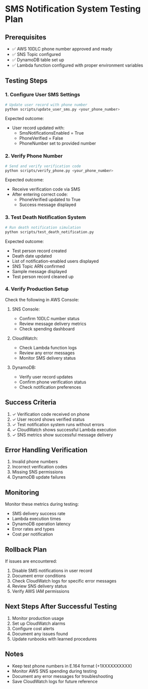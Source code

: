 # SMS Notification System Testing Plan

## Prerequisites
- ✅ AWS 10DLC phone number approved and ready
- ✅ SNS Topic configured
- ✅ DynamoDB table set up
- ✅ Lambda function configured with proper environment variables

## Testing Steps

### 1. Configure User SMS Settings
```bash
# Update user record with phone number
python scripts/update_user_sms.py <your_phone_number>
```
Expected outcome:
- User record updated with:
  - SmsNotificationsEnabled = True
  - PhoneVerified = False
  - PhoneNumber set to provided number

### 2. Verify Phone Number
```bash
# Send and verify verification code
python scripts/verify_phone.py <your_phone_number>
```
Expected outcome:
- Receive verification code via SMS
- After entering correct code:
  - PhoneVerified updated to True
  - Success message displayed

### 3. Test Death Notification System
```bash
# Run death notification simulation
python scripts/test_death_notification.py
```
Expected outcome:
- Test person record created
- Death date updated
- List of notification-enabled users displayed
- SNS Topic ARN confirmed
- Sample message displayed
- Test person record cleaned up

### 4. Verify Production Setup
Check the following in AWS Console:
1. SNS Console:
   - Confirm 10DLC number status
   - Review message delivery metrics
   - Check spending dashboard

2. CloudWatch:
   - Check Lambda function logs
   - Review any error messages
   - Monitor SMS delivery status

3. DynamoDB:
   - Verify user record updates
   - Confirm phone verification status
   - Check notification preferences

## Success Criteria
1. ✓ Verification code received on phone
2. ✓ User record shows verified status
3. ✓ Test notification system runs without errors
4. ✓ CloudWatch shows successful Lambda execution
5. ✓ SNS metrics show successful message delivery

## Error Handling Verification
1. Invalid phone numbers
2. Incorrect verification codes
3. Missing SNS permissions
4. DynamoDB update failures

## Monitoring
Monitor these metrics during testing:
- SMS delivery success rate
- Lambda execution times
- DynamoDB operation latency
- Error rates and types
- Cost per notification

## Rollback Plan
If issues are encountered:
1. Disable SMS notifications in user record
2. Document error conditions
3. Check CloudWatch logs for specific error messages
4. Review SNS delivery status
5. Verify AWS IAM permissions

## Next Steps After Successful Testing
1. Monitor production usage
2. Set up CloudWatch alarms
3. Configure cost alerts
4. Document any issues found
5. Update runbooks with learned procedures

## Notes
- Keep test phone numbers in E.164 format (+1XXXXXXXXXX)
- Monitor AWS SNS spending during testing
- Document any error messages for troubleshooting
- Save CloudWatch logs for future reference